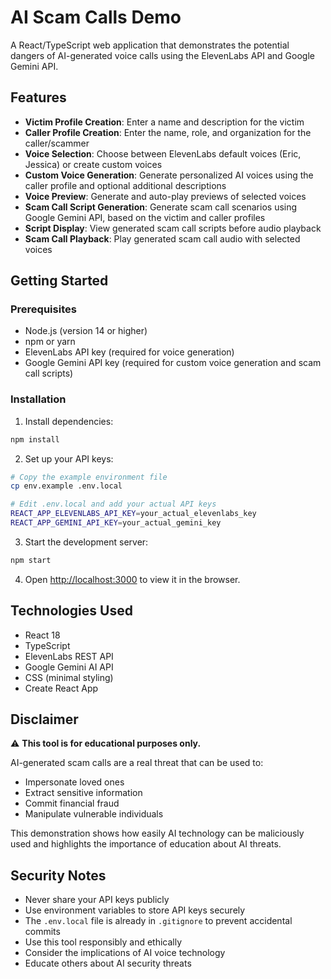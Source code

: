 # AI Scam Calls Demo

A React/TypeScript web application that demonstrates the potential dangers of AI-generated voice calls using the ElevenLabs API and Google Gemini API.

## Features

- **Victim Profile Creation**: Enter a name and description for the victim
- **Caller Profile Creation**: Enter the name, role, and organization for the caller/scammer
- **Voice Selection**: Choose between ElevenLabs default voices (Eric, Jessica) or create custom voices
- **Custom Voice Generation**: Generate personalized AI voices using the caller profile and optional additional descriptions
- **Voice Preview**: Generate and auto-play previews of selected voices
- **Scam Call Script Generation**: Generate scam call scenarios using Google Gemini API, based on the victim and caller profiles
- **Script Display**: View generated scam call scripts before audio playback
- **Scam Call Playback**: Play generated scam call audio with selected voices

## Getting Started

### Prerequisites

- Node.js (version 14 or higher)
- npm or yarn
- ElevenLabs API key (required for voice generation)
- Google Gemini API key (required for custom voice generation and scam call scripts)

### Installation

1. Install dependencies:
```bash
npm install
```

2. Set up your API keys:
```bash
# Copy the example environment file
cp env.example .env.local

# Edit .env.local and add your actual API keys
REACT_APP_ELEVENLABS_API_KEY=your_actual_elevenlabs_key
REACT_APP_GEMINI_API_KEY=your_actual_gemini_key
```

3. Start the development server:
```bash
npm start
```

4. Open [http://localhost:3000](http://localhost:3000) to view it in the browser.

## Technologies Used

- React 18
- TypeScript
- ElevenLabs REST API
- Google Gemini AI API
- CSS (minimal styling)
- Create React App

## Disclaimer

⚠️ **This tool is for educational purposes only.** 

AI-generated scam calls are a real threat that can be used to:
- Impersonate loved ones
- Extract sensitive information
- Commit financial fraud
- Manipulate vulnerable individuals

This demonstration shows how easily AI technology can be maliciously used and highlights the importance of education about AI threats.

## Security Notes

- Never share your API keys publicly
- Use environment variables to store API keys securely
- The `.env.local` file is already in `.gitignore` to prevent accidental commits
- Use this tool responsibly and ethically
- Consider the implications of AI voice technology
- Educate others about AI security threats 